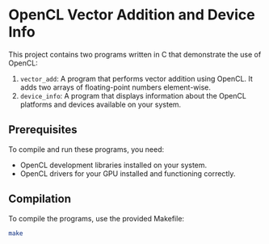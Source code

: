 # OpenCL Vector Addition and Device Info

This project contains two programs written in C that demonstrate the use of OpenCL:

1. `vector_add`: A program that performs vector addition using OpenCL. It adds two arrays of floating-point numbers element-wise.
2. `device_info`: A program that displays information about the OpenCL platforms and devices available on your system.

## Prerequisites

To compile and run these programs, you need:

- OpenCL development libraries installed on your system.
- OpenCL drivers for your GPU installed and functioning correctly.

## Compilation

To compile the programs, use the provided Makefile:

```bash
make

